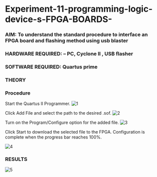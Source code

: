 # Experiment-11-programming-logic-device-s-FPGA-BOARDS-
 ### AIM: To understand the standard procedure to interface an FPGA board and flashing method using usb blaster 
### HARDWARE REQUIRED:  – PC, Cyclone II , USB flasher
### SOFTWARE REQUIRED:   Quartus prime
### THEORY 

### Procedure 
Start the Quartus II Programmer.
![1](https://user-images.githubusercontent.com/94828208/174424244-46d3c213-4278-4f91-ab97-bd83c5061b61.png)

Click Add File and select the path to the desired .sof.
![2](https://user-images.githubusercontent.com/94828208/174424248-cd31ab1b-0418-4111-b8ee-5ef9c651fe69.png)

Turn on the Program/Configure option for the added file.
![3](https://user-images.githubusercontent.com/94828208/174424253-6fe2bbb4-0a33-42ce-9d6d-80cd1e42af87.png)

Click Start to download the selected file to the FPGA. Configuration is complete when the progress bar reaches 100%.
 

![4](https://user-images.githubusercontent.com/94828208/174424260-608c4082-9cfa-414f-b1b0-dd2105bd02b8.png)





### RESULTS 
![5](https://user-images.githubusercontent.com/94828208/174424305-f64bea4e-e7af-49e7-90da-8b20bf766957.jpeg)
